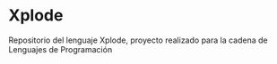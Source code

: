 Xplode
======

Repositorio del lenguaje Xplode, proyecto realizado para la cadena de Lenguajes de Programación
